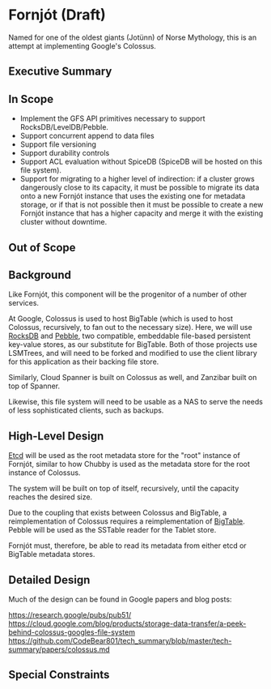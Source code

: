 # Fornjót (Draft)

Named for one of the oldest giants (Jotünn) of Norse Mythology, this is an attempt at implementing Google's Colossus.


## Executive Summary

## In Scope

- Implement the GFS API primitives necessary to support RocksDB/LevelDB/Pebble.
- Support concurrent append to data files
- Support file versioning
- Support durability controls
- Support ACL evaluation without SpiceDB (SpiceDB will be hosted on this file system).
- Support for migrating to a higher level of indirection: if a cluster grows dangerously close to its capacity, it must be possible to migrate its data onto a new Fornjót instance that uses the existing one for metadata storage, or if that is not possible then it must be possible to create a new Fornjót instance that has a higher capacity and merge it with the existing cluster without downtime.
## Out of Scope

## Background

Like Fornjót, this component will be the progenitor of a number of other services.

At Google, Colossus is used to host BigTable (which is used to host Colossus, recursively, to fan out to the necessary size). Here, we will use [RocksDB](https://rocksdb.org/docs/getting-started.html) and [Pebble](https://github.com/cockroachdb/pebble), two compatible, embeddable file-based persistent key-value stores, as our substitute for BigTable. Both of those projects use LSMTrees, and will need to be forked and modified to use the client library for this application as their backing file store.

Similarly, Cloud Spanner is built on Colossus as well, and Zanzibar built on top of Spanner.

Likewise, this file system will need to be usable as a NAS to serve the needs of less sophisticated clients, such as backups.

## High-Level Design

[Etcd](https://etcd.io) will be used as the root metadata store for the "root" instance of Fornjót, similar to how Chubby is used as the metadata store for the root instance of Colossus.

The system will be built on top of itself, recursively, until the capacity reaches the desired size. 

Due to the coupling that exists between Colossus and BigTable, a reimplementation of Colossus requires a reimplementation of [BigTable](https://research.google/pubs/pub27898/). Pebble will be used as the SSTable reader for the Tablet store.

Fornjót must, therefore, be able to read its metadata from either etcd or BigTable metadata stores.
## Detailed Design

Much of the design can be found in Google papers and blog posts:

https://research.google/pubs/pub51/
https://cloud.google.com/blog/products/storage-data-transfer/a-peek-behind-colossus-googles-file-system
https://github.com/CodeBear801/tech_summary/blob/master/tech-summary/papers/colossus.md

## Special Constraints
